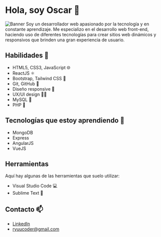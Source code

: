 # Hola, soy Oscar 👋
![Banner](Leonardo_Phoenix_Create_a_banner_for_a_full_stack_web_develope_3)
Soy un desarrollador web apasionado por la tecnología y en constante aprendizaje. Me especializo en el desarrollo web front-end, haciendo uso de diferentes tecnologías para crear sitios web dinámicos y responsivos que brinden una gran experiencia de usuario. 

## Habilidades 🚀
- HTML5, CSS3, JavaScript 🌐
- ReactJS ⚛️
- Bootstrap, Tailwind CSS 🎨
- Git, GitHub 🐙
- Diseño responsive 📱
- UX/UI design 🎨💡
- MySQL 💾
- PHP 🐘

## Tecnologías que estoy aprendiendo 🌱

- MongoDB
- Express
- AngularJS
- VueJS

## Herramientas

Aquí hay algunas de las herramientas que suelo utilizar:

- Visual Studio Code 💻
- Sublime Text 📝

## Contacto 📫
- [LinkedIn](https://www.linkedin.com/in/oscar-laro/)
- ryuucoder@gmail.com
